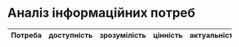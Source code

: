 # Аналіз інформаційних потреб
Потреба|доступність|зрозумілість|цінність|актуальність
          ---    | ---                   | ---                     |---             |---
